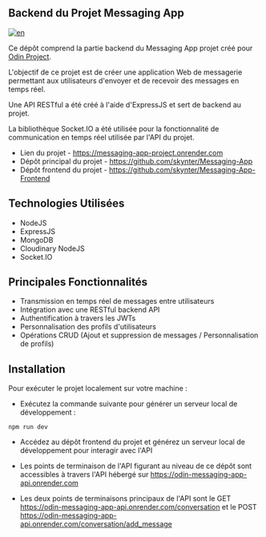 ## Backend du Projet Messaging App

[![en](https://img.shields.io/badge/lang-en-red)](README.md)

Ce dépôt comprend la partie backend du Messaging App projet créé pour [Odin Project](https://www.theodinproject.com/lessons/nodejs-messaging-app).

L'objectif de ce projet est de créer une application Web de messagerie permettant aux utilisateurs d'envoyer et de recevoir des messages en temps réel.

Une API RESTful a été créé à l'aide d'ExpressJS et sert de backend au projet.

La bibliothèque Socket.IO a été utilisée pour la fonctionnalité de communication en temps réel utilisée par l'API du projet.

- Lien du projet - https://messaging-app-project.onrender.com
- Dépôt principal du projet - https://github.com/skynter/Messaging-App
- Dépôt frontend du projet - https://github.com/skynter/Messaging-App-Frontend

## Technologies Utilisées

- NodeJS
- ExpressJS
- MongoDB
- Cloudinary NodeJS
- Socket.IO

## Principales Fonctionnalités

- Transmission en temps réel de messages entre utilisateurs
- Intégration avec une RESTful backend API
- Authentification à travers les JWTs
- Personnalisation des profils d'utilisateurs
- Opérations CRUD (Ajout et suppression de messages / Personnalisation de profils)

## Installation

Pour exécuter le projet localement sur votre machine :

- Exécutez la commande suivante pour générer un serveur local de développement :

```
npm run dev
```

- Accédez au dépôt frontend du projet et générez un serveur local de développement pour interagir avec l'API

- Les points de terminaison de l'API figurant au niveau de ce dépôt sont accessibles à travers l'API hébergé sur https://odin-messaging-app-api.onrender.com

- Les deux points de terminaisons principaux de l'API sont le GET https://odin-messaging-app-api.onrender.com/conversation et le POST https://odin-messaging-app-api.onrender.com/conversation/add_message
